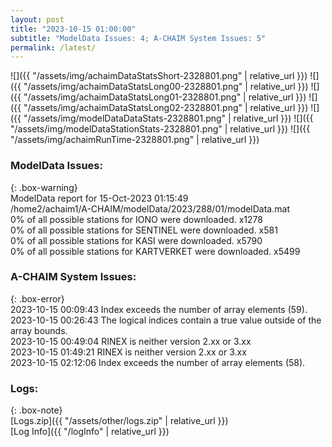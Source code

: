 ```yaml
---
layout: post
title: "2023-10-15 01:00:00"
subtitle: "ModelData Issues: 4; A-CHAIM System Issues: 5"
permalink: /latest/
---
```


![]({{ "/assets/img/achaimDataStatsShort-2328801.png" | relative_url }})
![]({{ "/assets/img/achaimDataStatsLong00-2328801.png" | relative_url }})
![]({{ "/assets/img/achaimDataStatsLong01-2328801.png" | relative_url }})
![]({{ "/assets/img/achaimDataStatsLong02-2328801.png" | relative_url }})
![]({{ "/assets/img/modelDataDataStats-2328801.png" | relative_url }})
![]({{ "/assets/img/modelDataStationStats-2328801.png" | relative_url }})
![]({{ "/assets/img/achaimRunTime-2328801.png" | relative_url }})


### ModelData Issues:  
  
{: .box-warning}  
 ModelData report for 15-Oct-2023 01:15:49   
 /home2/achaim1/A-CHAIM/modelData/2023/288/01/modelData.mat   
 0% of all possible stations for IONO were downloaded. x1278   
 0% of all possible stations for SENTINEL were downloaded. x581   
 0% of all possible stations for KASI were downloaded. x5790   
 0% of all possible stations for KARTVERKET were downloaded. x5499   
  
### A-CHAIM System Issues:  
  
{: .box-error}  
2023-10-15 00:09:43 Index exceeds the number of array elements (59).  
2023-10-15 00:26:43 The logical indices contain a true value outside of the array bounds.  
2023-10-15 00:49:04 RINEX is neither version 2.xx or 3.xx  
2023-10-15 01:49:21 RINEX is neither version 2.xx or 3.xx  
2023-10-15 02:12:06 Index exceeds the number of array elements (58).  

### Logs:  
  
{: .box-note}  
[Logs.zip]({{ "/assets/other/logs.zip" | relative_url }})  
[Log Info]({{ "/logInfo" | relative_url }})  
